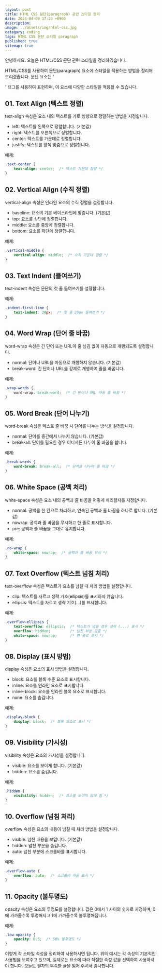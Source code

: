 ```yaml
---
layout: post
title: HTML CSS 문단(paragraph) 관련 스타일 정리
date: 2024-04-09 17:20 +0900
description: 
image: ../assets/img/html-css.jpg
category: coding
tags: HTML CSS 문단 스타일 paragraph
published: true
sitemap: true
---
```


안녕하세요. 오늘은 HTML/CSS 문단 관련 스타일을 정리하겠습니다.

HTML/CSS를 사용하여 문단(paragraph) 요소에 스타일을 적용하는 방법을 정리해 드리겠습니다. 문단 요소는 '<p>' 태그를 사용하여 표현하며, 이 요소에 다양한 스타일을 적용할 수 있습니다.



## 01. Text Align (텍스트 정렬)
text-align 속성은 요소 내의 텍스트를 가로 방향으로 정렬하는 방법을 지정합니다.

- left: 텍스트를 왼쪽으로 정렬합니다. (기본값)
- right: 텍스트를 오른쪽으로 정렬합니다.
- center: 텍스트를 가운데로 정렬합니다.
- justify: 텍스트를 양쪽 맞춤으로 정렬합니다.

예제:
````css
.text-center {
    text-align: center;  /* 텍스트 가운데 정렬 */
}
````


## 02. Vertical Align (수직 정렬)
vertical-align 속성은 인라인 요소의 수직 정렬을 설정합니다.

- baseline: 요소의 기본 베이스라인에 맞춥니다. (기본값)
- top: 요소를 상단에 정렬합니다.
- middle: 요소를 중앙에 정렬합니다.
- bottom: 요소를 하단에 정렬합니다.

예제:
````css
.vertical-middle {
    vertical-align: middle;  /* 수직 가운데 정렬 */
}
````


## 03. Text Indent (들여쓰기)
text-indent 속성은 문단의 첫 줄 들여쓰기를 설정합니다.

예제:
````css
.indent-first-line {
    text-indent: 20px;  /* 첫 줄 20px 들여쓰기 */
}
````


## 04. Word Wrap (단어 줄 바꿈)
word-wrap 속성은 긴 단어 또는 URL이 줄 넘김 없이 자동으로 개행되도록 설정합니다.

- normal: 단어나 URL을 자동으로 개행하지 않습니다. (기본값)
- break-word: 긴 단어나 URL을 강제로 개행하여 줄을 바꿉니다.

예제:
````css
.wrap-words {
    word-wrap: break-word;  /* 긴 단어나 URL 자동 줄 바꿈 */
}
````


## 05. Word Break (단어 나누기)
word-break 속성은 텍스트 줄 바꿈 시 단어를 나누는 방식을 설정합니다.

- normal: 단어를 중간에서 나누지 않습니다. (기본값)
- break-all: 단어를 필요한 경우 어디서든 나누어 줄 바꿈을 합니다.

예제:
````css
.break-words {
    word-break: break-all;  /* 단어를 나누어 줄 바꿈 */
}
````


## 06. White Space (공백 처리)
white-space 속성은 요소 내의 공백과 줄 바꿈을 어떻게 처리할지를 지정합니다.

- normal: 공백을 한 칸으로 처리하고, 연속된 공백과 줄 바꿈을 하나로 합니다. (기본값)
- nowrap: 공백과 줄 바꿈을 무시하고 한 줄로 표시합니다.
- pre: 공백과 줄 바꿈을 그대로 유지합니다.

예제:
````css
.no-wrap {
    white-space: nowrap;  /* 공백과 줄 바꿈 무시 */
}
````


## 07. Text Overflow (텍스트 넘침 처리)
text-overflow 속성은 텍스트가 요소를 넘칠 때 처리 방법을 설정합니다.

- clip: 텍스트를 자르고 생략 기호(ellipsis)를 표시하지 않습니다.
- ellipsis: 텍스트를 자르고 생략 기호(...)를 표시합니다.

예제:
````css
.overflow-ellipsis {
    text-overflow: ellipsis;  /* 텍스트가 넘칠 경우 생략 (...) 표시 */
    overflow: hidden;         /* 넘친 부분 감춤 */
    white-space: nowrap;      /* 한 줄로 표시 */
}
````


## 08. Display (표시 방법)
display 속성은 요소의 표시 방법을 설정합니다.

- block: 요소를 블록 수준 요소로 표시합니다.
- inline: 요소를 인라인 요소로 표시합니다.
- inline-block: 요소를 인라인 블록 요소로 표시합니다.
- none: 요소를 숨깁니다.

예제:
````css
.display-block {
    display: block;  /* 블록 요소로 표시 */
}
````


## 09. Visibility (가시성)
visibility 속성은 요소의 가시성을 설정합니다.

- visible: 요소를 보이게 합니다. (기본값)
- hidden: 요소를 숨깁니다.

예제:
````css
.hidden {
    visibility: hidden;  /* 요소를 보이지 않게 함 */
}
````


## 10. Overflow (넘침 처리)
overflow 속성은 요소의 내용이 넘칠 때 처리 방법을 설정합니다.

- visible: 넘친 내용을 보입니다. (기본값)
- hidden: 넘친 부분을 숨깁니다.
- auto: 넘친 부분에 스크롤바를 표시합니다.

예제:
````css
.overflow-auto {
    overflow: auto;  /* 스크롤바 자동 표시 */
}
````


## 11. Opacity (불투명도)
opacity 속성은 요소의 투명도를 설정합니다. 값은 0에서 1 사이의 숫자로 지정하며, 0에 가까울수록 투명해지고 1에 가까울수록 불투명해집니다.

예제:
````css
.low-opacity {
    opacity: 0.5;  /* 50% 불투명도 */
}
````



이렇게 각 스타일 속성을 정리하여 사용하시면 됩니다. 위의 예시는 각 속성의 기본적인 사용법을 보여주고 있으며, 실제로는 요소에 따라 적절한 속성 값을 선택하여 사용하셔야 합니다.
오늘도 필자의 부족한 글을 읽어 주셔서 감사합니다.